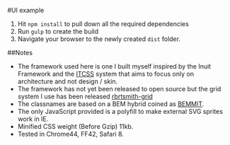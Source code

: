 #UI example

1. Hit `npm install` to pull down all the required dependencies
2. Run `gulp` to create the build
3. Navigate your browser to the newly created `dist` folder.

##Notes
* The framework used here is one I built myself inspired by the Inuit Framework and the [ITCSS](https://speakerdeck.com/dafed/managing-css-projects-with-itcss) system that aims to focus only on architecture and not design / skin. 
* The framework has not yet been released to open source but the grid system I use has been released [rbrtsmith-grid](https://github.com/rbrtsmith/rbrtsmith-grid)
* The classnames are based on a BEM hybrid coined as [BEMMIT](http://csswizardry.com/2015/08/bemit-taking-the-bem-naming-convention-a-step-further/).
* The only JavaScript provided is a polyfill to make external SVG sprites
work in IE.
* Minified CSS weight (Before Gzip) 11kb.
* Tested in Chrome44, FF42, Safari 8.
